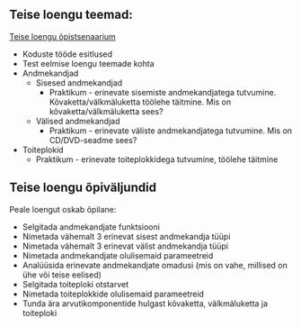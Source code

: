 ## Teise loengu teemad:

[Teise loengu õpistsenaarium](https://leplanner.ee/en/scenario/2121) 

  - Koduste tööde esitlused
  - Test eelmise loengu teemade kohta
  - Andmekandjad
      - Sisesed andmekandjad
          - Praktikum - erinevate sisemiste andmekandjatega tutvumine. Kõvaketta/välkmäluketta töölehe täitmine. Mis on kõvaketta/välkmäluketta sees?
      - Välised andmekandjad
          - Praktikum - erinevate väliste andmekandjatega tutvumine. Mis on CD/DVD-seadme sees?
  - Toiteplokid
      - Praktikum - erinevate toiteplokkidega tutvumine, töölehe täitmine

## Teise loengu õpiväljundid

Peale loengut oskab õpilane:

  - Selgitada andmekandjate funktsiooni
  - Nimetada vähemalt 3 erinevat sisest andmekandja tüüpi
  - Nimetada vähemalt 3 erinevat välist andmekandja tüüpi
  - Nimetada andmekandjate olulisemaid parameetreid
  - Analüüsida erinevate andmekandjate omadusi (mis on vahe, millised on ühe või teise eelised)
  - Selgitada toiteploki otstarvet
  - Nimetada toiteplokkide olulisemaid parameetreid
  - Tunda ära arvutikomponentide hulgast kõvaketta, välkmäluketta ja toiteploki
